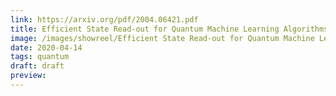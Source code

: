 ```yaml
---
link: https://arxiv.org/pdf/2004.06421.pdf
title: Efficient State Read-out for Quantum Machine Learning Algorithms
image: /images/showreel/Efficient State Read-out for Quantum Machine Learning Algorithms.jpg
date: 2020-04-14
tags: quantum
draft: draft
preview:
---
```



